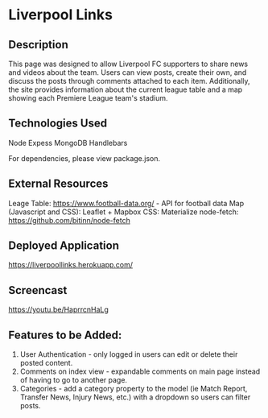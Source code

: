 # Liverpool Links

## Description

This page was designed to allow Liverpool FC supporters to share news and videos about the team. Users can view posts, create their own, and discuss the posts through comments attached to each item. Additionally, the site provides information about the current league table and a map showing each Premiere League team's stadium.

## Technologies Used

Node
Expess
MongoDB
Handlebars

For dependencies, please view package.json.

## External Resources

Leage Table: https://www.football-data.org/ - API for football data
Map (Javascript and CSS): Leaflet + Mapbox
CSS: Materialize
node-fetch: https://github.com/bitinn/node-fetch

## Deployed Application

https://liverpoollinks.herokuapp.com/

## Screencast

https://youtu.be/HaprrcnHaLg

## Features to be Added:

1.  User Authentication - only logged in users can edit or delete their posted content.
2.  Comments on index view - expandable comments on main page instead of having to go to another page.
3.  Categories - add a category property to the model (ie Match Report, Transfer News, Injury News, etc.) with a dropdown so users can filter posts.
